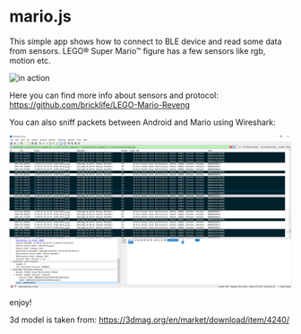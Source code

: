 # mario.js

This simple app shows how to connect to BLE device and read some data from sensors.
LEGO® Super Mario™ figure has a few sensors like rgb, motion etc.

![in action](https://github.com/lampersky/mario.js/blob/main/example.gif?raw=true)

Here you can find more info about sensors and protocol:
https://github.com/bricklife/LEGO-Mario-Reveng

You can also sniff packets between Android and Mario using Wireshark:

![wireshark](https://github.com/lampersky/mario.js/blob/main/wireshark.png?raw=true)

enjoy!

3d model is taken from:
https://3dmag.org/en/market/download/item/4240/
